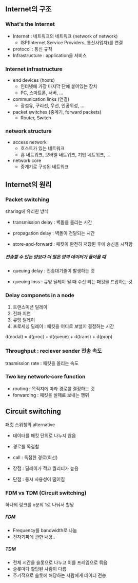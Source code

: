 ## Internet의 구조

### What's the Internet

* Internet : 네트워크의 네트워크 (network of network)
  * ISP(Internet Service Providers, 통신사업자)를 연결
* protocol : 통신 규칙
* Infrastructure : application을 서비스

### Internet infrastructure

* end devices (hosts)
  * 인터넷에 가장 마지막 단에 붙어있는 장치
  * PC, 스마트폰, 서버, ...
* communication links (연결)
  * 광섬유, 구리선, 무선, 인공위성, ...
* packet switches (중계기, forward packets)
  * Router, Switch

### network structure

* access network
  * 호스트가 있는 네트워크
  * 홈 네트워크, 모바일 네트워크, 기업 네트워크, ...
* network core
  * 중계기로 구성된 네트워크

## Internet의 원리

### Packet switching

sharing에 유리한 방식

* transmission delay : 벽돌을 올리는 시간

* propagation delay : 벽돌이 전달되는 시간

* store-and-forward : 패킷이 완전히 저장된 후에 송신을 시작함

##### 전송할 수 있는 양보다 더 많은 양의 데이터가 들어올 때

* queuing delay : 전송대기줄이 발생하는 것

* queuing loss : 큐잉 딜레이 될 때 수신 되는 패킷을 드랍하는 것

### Delay componets in a node

1. 트랜스미션 딜레이
2. 전파 지연
3. 큐잉 딜레이
4. 프로세싱 딜레이 : 패킷을 어디로 보낼지 결정하는 시간

d(nodal) = d(proc) + d(queue) + d(trans) + d(prop)

### Throughput : reciever sender 전송 속도

trasmission rate : 패킷을 올리는 속도

### Two key network-core function

* routing : 목적지에 따라 경로를 결정하는 것
* forwarding : 패킷을 실제로 보내는 행위

## Circuit switching 

패킷 스위칭의 alternative

* 데이터를 패킷 단위로 나누지 않음
* 경로를 독점함

* call : 독점한 경로(회선)
* 장점 : 딜레이가 적고 퀄리티가 높음
* 단점 : 동시 사용성이 떨어짐

### FDM vs TDM (Circuit switching)

하나의 링크를 n분의 1로 나눠서 할당

##### FDM

* Frequency를 bandwidth로 나눔
* 전자기파에 관한 내용..

##### TDM

* 전체 시간을 슬롯으로 나누고 이를 프레임으로 묶음
* 슬롯마다 할당된 사람이 다름
* 주기적으로 슬롯에 해당하는 사람에게 데이터 전송





